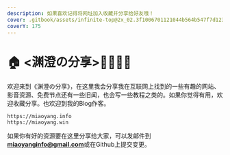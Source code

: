 ```yaml
---
description: 如果喜欢记得将网址加入收藏并分享给好友哦！
cover: .gitbook/assets/infinite-top@2x_02.3f1006701121044b564b547f7d123248.png
coverY: 175
---
```


# 🏠 <渊澄の分享>🤷‍♂️🤷‍♀️

欢迎来到《渊澄の分享》，在这里我会分享我在互联网上找到的一些有趣的网站、影音资源、免费节点还有一些旧闻，也会写一些教程之类的。如果你觉得有用，欢迎收藏分享。也欢迎到我的Blog作客。

```
https://miaoyang.info
https://miaoyang.win
```

如果你有好的资源要在这里分享给大家，可以发邮件到**miaoyanginfo@gmail.com**或在Github上提交变更。
